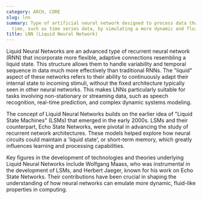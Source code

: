 ```yaml
---
category: ARCH, CORE
slug: lnn
summary: Type of artificial neural network designed to process data that changes over
  time, such as time series data, by simulating a more dynamic and fluid-like behavior.
title: LNN (Liquid Neural Network)
---
```


Liquid Neural Networks are an advanced type of recurrent neural network (RNN) that incorporate more flexible, adaptive connections resembling a liquid state. This structure allows them to handle variability and temporal sequence in data much more effectively than traditional RNNs. The "liquid" aspect of these networks refers to their ability to continuously adapt their internal state to incoming stimuli, without the fixed architecture typically seen in other neural networks. This makes LNNs particularly suitable for tasks involving non-stationary or streaming data, such as speech recognition, real-time prediction, and complex dynamic systems modeling.

The concept of Liquid Neural Networks builds on the earlier idea of "Liquid State Machines" (LSMs) that emerged in the early 2000s. LSMs and their counterpart, Echo State Networks, were pivotal in advancing the study of recurrent network architectures. These models helped explore how neural circuits could maintain a 'liquid state', or short-term memory, which greatly influences learning and processing capabilities.

Key figures in the development of technologies and theories underlying Liquid Neural Networks include Wolfgang Maass, who was instrumental in the development of LSMs, and Herbert Jaeger, known for his work on Echo State Networks. Their contributions have been crucial in shaping the understanding of how neural networks can emulate more dynamic, fluid-like properties in computing.